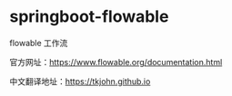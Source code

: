 # springboot-flowable
flowable 工作流

官方网址：https://www.flowable.org/documentation.html

中文翻译地址：https://tkjohn.github.io
